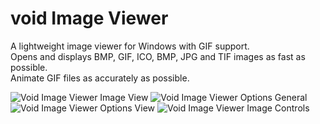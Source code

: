 # void Image Viewer
A lightweight image viewer for Windows with GIF support.  
Opens and displays BMP, GIF, ICO, BMP, JPG and TIF images as fast as possible.  
Animate GIF files as accurately as possible.  

![Void Image Viewer Image View](http://www.voidtools.com/VoidImageViewer.Image.View.gif)
![Void Image Viewer Options General](http://www.voidtools.com/voidImageViewer.Options.General.png.gif)
![Void Image Viewer Options View](http://www.voidtools.com/voidImageViewer.Options.View.png)
![Void Image Viewer Image Controls](http://www.voidtools.com/voidImageViewer.Options.Controls.png)
